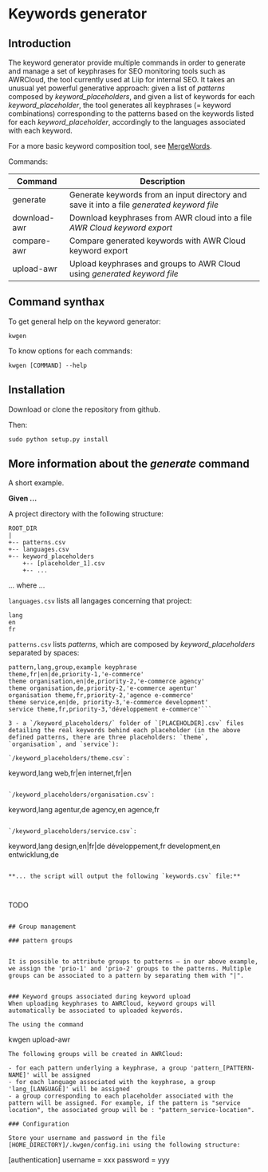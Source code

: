 # Keywords generator
## Introduction

The keyword generator provide multiple commands in order to generate and manage a set of keyphrases for SEO monitoring tools such as AWRCloud, the tool currently used at Liip for internal SEO. It takes an unusual yet powerful generative approach: given a list of *patterns* composed by *keyword_placeholders*, and given a list of keywords for each *keyword_placeholder*, the tool generates all keyphrases (= keyword combinations) corresponding to the patterns based on the keywords listed for each *keyword_placeholder*, accordingly to the languages associated with each keyword.

For a more basic keyword composition tool, see [MergeWords](http://mergewords.com/).

Commands:

| Command      | Description                                                                                |
|--------------|--------------------------------------------------------------------------------------------|
| generate     | Generate keywords from an input directory and save it into a file *generated keyword file* |
| download-awr | Download keyphrases from AWR cloud into a file *AWR Cloud keyword export*                  |
| compare-awr  | Compare generated keywords with AWR Cloud keyword export                                   |
| upload-awr   | Upload keyphrases and groups to AWR Cloud using *generated keyword file*                   |

## Command synthax
To get general help on the keyword generator:
```shell
kwgen
```

To know options for each commands:
```shell
kwgen [COMMAND] --help
```

## Installation

Download or clone the repository from github.

Then:

```shell
sudo python setup.py install
```

## More information about the *generate* command

A short example.

**Given ...**

A project directory with the following structure:

```
ROOT_DIR
|
+-- patterns.csv
+-- languages.csv
+-- keyword_placeholders
    +-- [placeholder_1].csv
    +-- ...
```

... where ...

`languages.csv` lists all langages concerning that project:

```
lang
en
fr
```

`patterns.csv` lists *patterns*, which are composed by *keyword_placeholders* separated by spaces:

```
pattern,lang,group,example keyphrase
theme,fr|en|de,priority-1,'e-commerce'
theme organisation,en|de,priority-2,'e-commerce agency'
theme organisation,de,priority-2,'e-commerce agentur'
organisation theme,fr,priority-2,'agence e-commerce'
theme service,en|de, priority-3,'e-commerce development'
service theme,fr,priority-3,'développement e-commerce'```

3 - a `/keyword_placeholders/` folder of `[PLACEHOLDER].csv` files detailing the real keywords behind each placeholder (in the above defined patterns, there are three placeholders: `theme`, `organisation`, and `service`):

`/keyword_placeholders/theme.csv`:

```
keyword,lang
web,fr|en
internet,fr|en
```

`/keyword_placeholders/organisation.csv`:

```
keyword,lang
agentur,de
agency,en
agence,fr
```

`/keyword_placeholders/service.csv`:

```
keyword,lang
design,en|fr|de
développement,fr
development,en
entwicklung,de
```

**... the script will output the following `keywords.csv` file:**



```
TODO
```

## Group management

### pattern groups


It is possible to attribute groups to patterns – in our above example, we assign the 'prio-1' and 'prio-2' groups to the patterns. Multiple groups can be associated to a pattern by separating them with "|".


### Keyword groups associated during keyword upload
When uploading keyphrases to AWRCloud, keyword groups will automatically be associated to uploaded keywords.

The using the command

```
kwgen upload-awr
```
The following groups will be created in AWRCloud:

- for each pattern underlying a keyphrase, a group 'pattern_[PATTERN-NAME]' will be assigned
- for each language associated with the keyphrase, a group 'lang_[LANGUAGE]' will be assigned
- a group corresponding to each placeholder associated with the pattern will be assigned. For example, if the pattern is "service location", the associated group will be : "pattern_service-location".

### Configuration

Store your username and password in the file [HOME_DIRECTORY]/.kwgen/config.ini using the following structure:

```
[authentication]
username = xxx
password = yyy
```